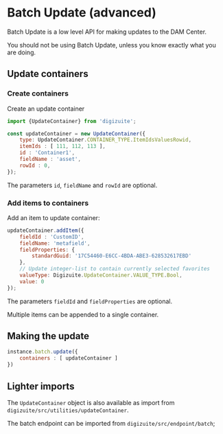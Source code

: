 # Batch Update (advanced)

Batch Update is a low level API for making updates to the DAM Center. 

You should not be using Batch Update, unless you know exactly what you are doing.

## Update containers

### Create containers

Create an update container

```js
import {UpdateContainer} from 'digizuite';

const updateContainer = new UpdateContainer({
    type: UpdateContainer.CONTAINER_TYPE.ItemIdsValuesRowid,
    itemIds : [ 111, 112, 113 ],
    id : 'Container1',
    fieldName : 'asset',
    rowId : 0,
});
```

The parameters ```id```, ```fieldName``` and ```rowId``` are optional. 

### Add items to containers

Add an item to update container:

```js
updateContainer.addItem({
    fieldId : 'CustomID',
    fieldName: 'metafield',
    fieldProperties: {
        standardGuid: '17C54460-E6CC-4BDA-ABE3-628532617EBD'
    },
    // Update integer-list to contain currently selected favorites
    valueType: Digizuite.UpdateContainer.VALUE_TYPE.Bool,
    value: 0
});
```
The parameters ```fieldId``` and ```fieldProperties``` are optional. 

Multiple items can be appended to a single container.

## Making the update

```js
instance.batch.update({
    containers : [ updateContainer ]
})
```

## Lighter imports

The ```UpdateContainer``` object is also available as import from ```digizuite/src/utilities/updateContainer```. 

The batch endpoint can be imported from ```digizuite/src/endpoint/batch```;
